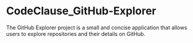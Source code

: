 # CodeClause_GitHub-Explorer
The GitHub Explorer project is a small and concise application that allows users to explore repositories and their details on GitHub. 
